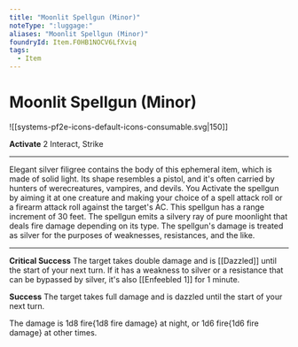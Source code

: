 ```yaml
---
title: "Moonlit Spellgun (Minor)"
noteType: ":luggage:"
aliases: "Moonlit Spellgun (Minor)"
foundryId: Item.F0HB1NOCV6LfXviq
tags:
  - Item
---
```


# Moonlit Spellgun (Minor)
![[systems-pf2e-icons-default-icons-consumable.svg|150]]

**Activate** 2 Interact, Strike

* * *

Elegant silver filigree contains the body of this ephemeral item, which is made of solid light. Its shape resembles a pistol, and it's often carried by hunters of werecreatures, vampires, and devils. You Activate the spellgun by aiming it at one creature and making your choice of a spell attack roll or a firearm attack roll against the target's AC. This spellgun has a range increment of 30 feet. The spellgun emits a silvery ray of pure moonlight that deals fire damage depending on its type. The spellgun's damage is treated as silver for the purposes of weaknesses, resistances, and the like.

* * *

**Critical Success** The target takes double damage and is [[Dazzled]] until the start of your next turn. If it has a weakness to silver or a resistance that can be bypassed by silver, it's also [[Enfeebled 1]] for 1 minute.

**Success** The target takes full damage and is dazzled until the start of your next turn.

The damage is 1d8 fire{1d8 fire damage} at night, or 1d6 fire{1d6 fire damage} at other times.
